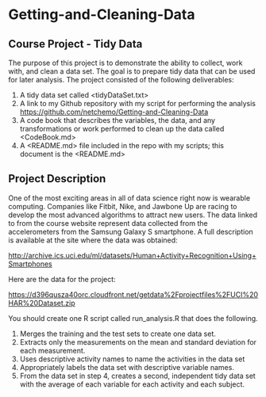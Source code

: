 # Getting-and-Cleaning-Data

## Course Project - Tidy Data

The purpose of this project is to demonstrate the ability to collect, work with, and clean a data set. The goal is to prepare tidy data that can be used for later analysis. The project consisted of the following deliverables:

1) A tidy data set called <tidyDataSet.txt>
2) A link to my Github repository with my script for performing the analysis <https://github.com/netchemo/Getting-and-Cleaning-Data>
3) A code book that describes the variables, the data, and any transformations or work performed to clean up the data called <CodeBook.md> 
4) A <README.md> file included in the repo with my scripts; this document is the <README.md>

## Project Description

One of the most exciting areas in all of data science right now is wearable computing. Companies like Fitbit, Nike, and Jawbone Up are racing to develop the most advanced algorithms to attract new users. The data linked to from the course website represent data collected from the accelerometers from the Samsung Galaxy S smartphone. A full description is available at the site where the data was obtained: 

http://archive.ics.uci.edu/ml/datasets/Human+Activity+Recognition+Using+Smartphones 

Here are the data for the project: 

https://d396qusza40orc.cloudfront.net/getdata%2Fprojectfiles%2FUCI%20HAR%20Dataset.zip 

You should create one R script called run_analysis.R that does the following. 

1. Merges the training and the test sets to create one data set.
2. Extracts only the measurements on the mean and standard deviation for each measurement. 
3. Uses descriptive activity names to name the activities in the data set
4. Appropriately labels the data set with descriptive variable names. 
5. From the data set in step 4, creates a second, independent tidy data set with the average of each variable for each activity and each subject.




